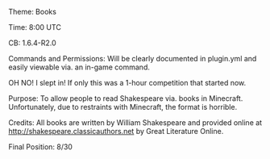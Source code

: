 Theme: Books

Time: 8:00 UTC

CB: 1.6.4-R2.0

Commands and Permissions: Will be clearly documented in plugin.yml and easily viewable via. an in-game command.

OH NO! I slept in! If only this was a 1-hour competition that started now.

Purpose: To allow people to read Shakespeare via. books in Minecraft. Unfortunately, due to restraints with Minecraft, the format is horrible.

Credits: All books are written by William Shakespeare and provided online at http://shakespeare.classicauthors.net by Great Literature Online.

Final Position: 8/30
